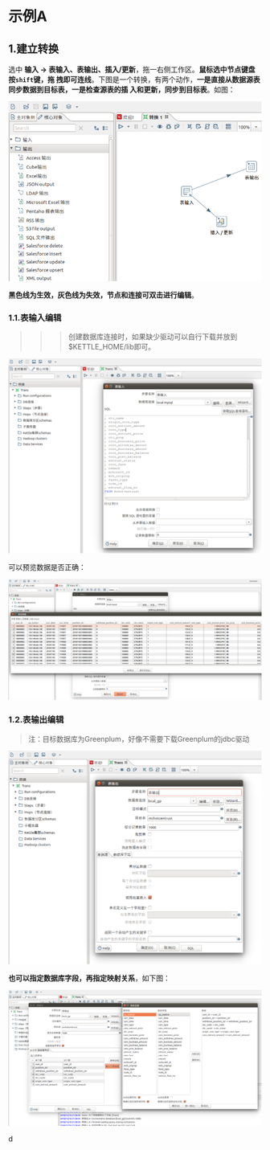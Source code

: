 示例A
================================================================================
## 1.建立转换
选中 **输入 -> 表输入、表输出、插入/更新**，拖一右侧工作区。**鼠标选中节点键盘按`shift`键，拖
拽即可连线**。下图是一个转换，有两个动作，**一是直接从数据源表同步数据到目标表，一是检查源表的插
入和更新，同步到目标表**。如图：

![建立转换1](img/7.png)

**黑色线为生效，灰色线为失效，节点和连接可双击进行编辑**。

### 1.1.表输入编辑
>>> 创建数据库连接时，如果缺少驱动可以自行下载并放到$KETTLE_HOME/lib即可。

![表输入](img/8.png)

可以预览数据是否正确：

![预览数据](img/9.png)

### 1.2.表输出编辑
> 注：目标数据库为Greenplum，好像不需要下载Greenplum的jdbc驱动

![表输出1](img/10.png)

**也可以指定数据库字段，再指定映射关系**，如下图：

![表输出2](img/11.png)










































d
